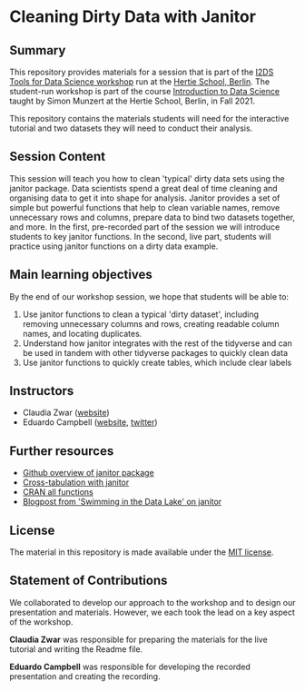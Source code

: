 # Cleaning Dirty Data with Janitor  

## Summary 

This repository provides materials for a session that is part of the [I2DS Tools for Data Science workshop](https://github.com/intro-to-data-science-21-workshop) run at the [Hertie School, Berlin](https://www.hertie-school.org/en/). The student-run workshop is part of the course [Introduction to Data Science](https://github.com/intro-to-data-science-21) taught by Simon Munzert at the Hertie School, Berlin, in Fall 2021.  

This repository contains the materials students will need for the interactive tutorial and two datasets they will need to conduct their analysis.

## Session Content 

This session will teach you how to clean 'typical' dirty data sets using the janitor package. Data scientists spend a great deal of time cleaning and organising data to get it into shape for analysis. Janitor provides a set of simple but powerful functions that help to clean variable names, remove unnecessary rows and columns, prepare data to bind two datasets together, and more. In the first, pre-recorded part of the session we will introduce students to key janitor functions. In the second, live part, students will practice using janitor functions on a dirty data example.

## Main learning objectives

By the end of our workshop session, we hope that students will be able to:

1. Use janitor functions to clean a typical 'dirty dataset', including removing unnecessary columns and rows, creating readable column names, and locating duplicates.
2. Understand how janitor integrates with the rest of the tidyverse and can be used in tandem with other tidyverse packages to quickly clean data
3. Use janitor functions to quickly create tables, which include clear labels

## Instructors

- Claudia Zwar     ([website](https://github.com/claudiazwar))
- Eduardo Campbell ([website](https://github.com/ecampbell10), [twitter](https://twitter.com/ecampbell1096))


## Further resources

- [Github overview of janitor package](https://github.com/sfirke/janitor)
- [Cross-tabulation with janitor](https://garthtarr.github.io/meatR/janitor.html#crosstabulation)
- [CRAN all functions](https://rdrr.io/cran/janitor/)
- [Blogpost from 'Swimming in the Data Lake' on janitor](https://medium.com/@verajosemanuel/janitor-a-good-r-package-for-data-cleaning-f3c733632ad9)

## License

The material in this repository is made available under the [MIT license](https://opensource.org/licenses/mit-license.php).

## Statement of Contributions 

We collaborated to develop our approach to the workshop and to design our presentation and materials. However, we each took the lead on a key aspect of the workshop.

**Claudia Zwar** was responsible for preparing the materials for the live tutorial and writing the Readme file.

**Eduardo Campbell** was responsible for developing the recorded presentation and creating the recording.
